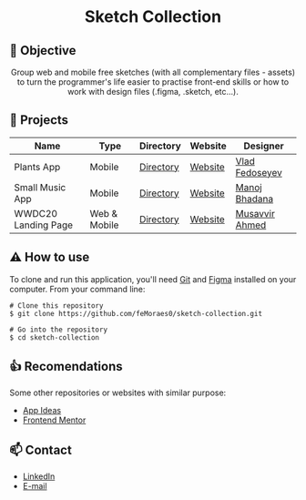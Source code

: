 <h1 align='center'>Sketch Collection</h1>

## :dart: Objective
<p align='center'>Group web and mobile free sketches (with all complementary files - assets) to turn the programmer's life easier to practise front-end skills or how to work with design files (.figma, .sketch, etc...).</p>

## :open_file_folder: Projects
| Name | Type | Directory | Website | Designer |
| -----|------|-----------|---------|----------|
| Plants App | Mobile | [Directory](https://github.com/feMoraes0/sketch-collection/tree/master/plants-app) | [Website](https://www.uistore.design/items/plants-app-concept/) | [Vlad Fedoseyev](https://dribbble.com/vladfedoseyev?ref=uistore.design) |
| Small Music App | Mobile | [Directory](https://github.com/feMoraes0/sketch-collection/tree/master/small-music-app) | [Website](https://www.sketchappsources.com/free-source/3634-music-app-concept-sketch-freebie-resource.html) | [Manoj Bhadana](https://dribbble.com/manoj_bhadana) |
| WWDC20 Landing Page | Web & Mobile | [Directory](https://github.com/feMoraes0/sketch-collection/tree/master/wwdc20-landing-page) | [Website](https://www.sketchappsources.com/free-source/4484-apple-developer-wwdc20-landing-page-sketch-freebie-resource.html) | [Musavvir Ahmed](https://dribbble.com/musavvir) |

## :warning: How to use
To clone and run this application, you'll need [Git](https://git-scm.com/downloads) and [Figma](https://www.figma.com/login) installed on your computer. From your command line:

```
# Clone this repository
$ git clone https://github.com/feMoraes0/sketch-collection.git

# Go into the repository
$ cd sketch-collection
```

## :+1: Recomendations
Some other repositories or websites with similar purpose:
 - [App Ideas](https://github.com/florinpop17/app-ideas.git)
 - [Frontend Mentor](https://www.frontendmentor.io/)

## :mailbox: Contact
  - <a target="_blank" href="https://www.linkedin.com/in/fernando-moraes-48a26916a/">LinkedIn</a>
  - <a target="_blank" href="mailto:fernandomoraes.lopes@gmail.com">E-mail</a>